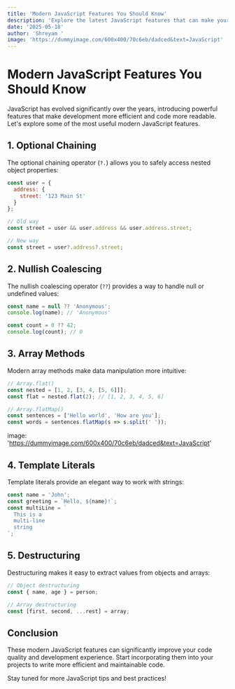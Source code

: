 ```yaml
---
title: 'Modern JavaScript Features You Should Know'
description: 'Explore the latest JavaScript features that can make your code more efficient and readable.'
date: '2025-05-18'
author: 'Shreyam '
image: 'https://dummyimage.com/600x400/70c6eb/dadced&text=JavaScript'
---
```


# Modern JavaScript Features You Should Know

JavaScript has evolved significantly over the years, introducing powerful features that make development more efficient and code more readable. Let's explore some of the most useful modern JavaScript features.

## 1. Optional Chaining

The optional chaining operator (`?.`) allows you to safely access nested object properties:

```javascript
const user = {
  address: {
    street: '123 Main St'
  }
};

// Old way
const street = user && user.address && user.address.street;

// New way
const street = user?.address?.street;
```

## 2. Nullish Coalescing

The nullish coalescing operator (`??`) provides a way to handle null or undefined values:

```javascript
const name = null ?? 'Anonymous';
console.log(name); // 'Anonymous'

const count = 0 ?? 42;
console.log(count); // 0
```

## 3. Array Methods

Modern array methods make data manipulation more intuitive:

```javascript
// Array.flat()
const nested = [1, 2, [3, 4, [5, 6]]];
const flat = nested.flat(2); // [1, 2, 3, 4, 5, 6]

// Array.flatMap()
const sentences = ['Hello world', 'How are you'];
const words = sentences.flatMap(s => s.split(' '));
```
image: 'https://dummyimage.com/600x400/70c6eb/dadced&text=JavaScript'

## 4. Template Literals

Template literals provide an elegant way to work with strings:

```javascript
const name = 'John';
const greeting = `Hello, ${name}!`;
const multiLine = `
  This is a
  multi-line
  string
`;
```

## 5. Destructuring

Destructuring makes it easy to extract values from objects and arrays:

```javascript
// Object destructuring
const { name, age } = person;

// Array destructuring
const [first, second, ...rest] = array;
```

## Conclusion

These modern JavaScript features can significantly improve your code quality and development experience. Start incorporating them into your projects to write more efficient and maintainable code.

Stay tuned for more JavaScript tips and best practices! 